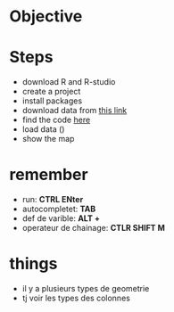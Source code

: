 # Objective

# Steps
- download R and R-studio 
- create a project 
- install packages
- download data from [this link](https://acloud.zaclys.com/index.php/s/ZyXcsF2AgGmMKaJ)
- find the code [here](data/heetch_casablanca.html)
- load data ()
- show the map

# remember
- run: **CTRL ENter**
- autocompletet: **TAB**
- def de varible: **ALT +**
- operateur de chainage: **CTLR SHIFT M**


# things
- il y a plusieurs types de geometrie
- tj voir les types des colonnes